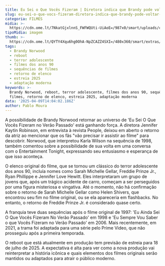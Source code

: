 ```yaml
---
title: Eu Sei o Que Vocês Fizeram | Diretora indica que Brandy pode voltar no reboot
slug: eu-sei-o-que-vocs-fizeram-diretora-indica-que-brandy-pode-voltar-no-reboot
categoria: FILMES
midia: >-
  https://cdn.ome.lt/7NkatGjxlnnS_FWFWQUti-UiAoE=/987x0/smart/uploads/conteudo/fotos/OMELETE_CAPA_-_2025-04-09T110002.006.png
tipoMidia: imagem
thumb: >-
  https://cdn.ome.lt/QYTY4Xqu6hg0OhA-NpZCAZZ4SXI=/480x360/smart/extras/conteudos/omelete_THUMB_-_2025-04-09T105949.640.png
tags:
  - Brandy Norwood
  - reboot
  - terror adolescente
  - filmes dos anos 90
  - sequências de filmes
  - retorno de elenco
  - estreia 2025
  - adaptação moderna
keywords: >-
  Brandy Norwood, reboot, terror adolescente, filmes dos anos 90, sequências de
  filmes, retorno de elenco, estreia 2025, adaptação moderna
data: '2025-04-09T14:04:02.186Z'
author: Pablo Moura
---
```


A possibilidade de Brandy Norwood retornar ao universo de 'Eu Sei O Que Vocês Fizeram no Verão Passado' está ganhando força. A diretora Jennifer Kaytin Robinson, em entrevista à revista People, deixou em aberto o retorno da atriz ao mencionar que os fãs "vão precisar ir assistir ao filme" para descobrir. Norwood, que interpretou Karla Wilson na sequência de 1998, também comentou sobre a possibilidade de sua volta em uma conversa com o Entertainment Tonight, expressando seu entusiasmo e esperança de que isso aconteça.

O elenco original do filme, que se tornou um clássico do terror adolescente dos anos 90, incluía nomes como Sarah Michelle Gellar, Freddie Prinze Jr., Ryan Phillippe e Jennifer Love Hewitt. Eles interpretaram um grupo de jovens que, após um trágico acidente de carro, começam a ser perseguidos por uma figura misteriosa e vingativa. Até o momento, não há confirmação sobre o retorno de Sarah Michelle Gellar como Helen Shivers, que encontrou seu fim no filme original, ou se ela apareceria em flashbacks. No entanto, o retorno de Freddie Prinze Jr. é considerado quase certo.

A franquia teve duas sequências após o filme original de 1997: 'Eu Ainda Sei O Que Vocês Fizeram No Verão Passado' em 1998 e 'Eu Sempre Vou Saber o que Vocês Fizeram no Verão Passado' em 2006. Mais recentemente, em 2021, a trama foi adaptada para uma série pelo Prime Video, que não prosseguiu após a primeira temporada.

O reboot que está atualmente em produção tem previsão de estreia para 18 de julho de 2025. A expectativa é alta para ver como a nova produção vai reinterpretar a história icônica e quais elementos dos filmes originais serão mantidos ou adaptados para atrair o público moderno.
